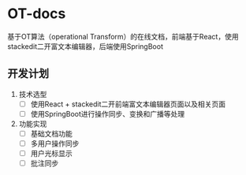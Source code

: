 # OT-docs
基于OT算法（operational Transform）的在线文档，前端基于React，使用stackedit二开富文本编辑器，后端使用SpringBoot

## 开发计划
1. 技术选型
   - [ ] 使用React + stackedit二开前端富文本编辑器页面以及相关页面
   - [ ] 使用SpringBoot进行操作同步、变换和广播等处理
2. 功能实现
   - [ ] 基础文档功能
   - [ ] 多用户操作同步
   - [ ] 用户光标显示
   - [ ] 批注同步